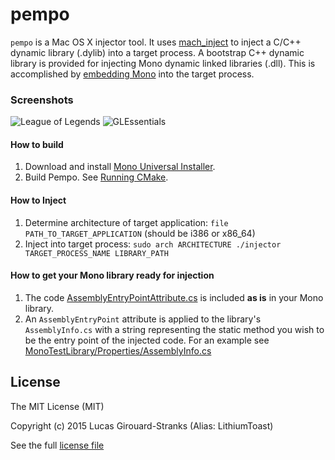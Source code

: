 # pempo

```pempo``` is a Mac OS X injector tool. It uses [mach_inject](https://github.com/rentzsch/mach_inject) to inject a C/C++ dynamic library (.dylib) into a target process. A bootstrap C++ dynamic library is provided for injecting Mono dynamic linked libraries (.dll). This is accomplished by [embedding Mono](http://www.mono-project.com/docs/advanced/embedding/) into the target process.

### Screenshots

![League of Legends](/screenshots/leagueoflegends.png?raw=true "League of Legends")
![GLEssentials](/screenshots/GLEssentials.png?raw=true "GLEssentials")

#### How to build
1. Download and install [Mono Universal Installer](http://www.mono-project.com/download/).
2. Build Pempo. See [Running CMake](http://www.cmake.org/runningcmake/).

#### How to Inject

1. Determine architecture of target application: ```file PATH_TO_TARGET_APPLICATION``` (should be i386 or x86_64)
2. Inject into target process: ```sudo arch ARCHITECTURE ./injector TARGET_PROCESS_NAME LIBRARY_PATH```

#### How to get your Mono library ready for injection

1. The code [AssemblyEntryPointAttribute.cs](src/MonoTestLibrary/MonoTestLibrary/AssemblyEntryPointAttribute.cs) is included **as is** in your Mono library. 
2. An ```AssemblyEntryPoint``` attribute is applied to the library's ```AssemblyInfo.cs``` with a string representing the static method you wish to be the entry point of the injected code. For an example see [MonoTestLibrary/Properties/AssemblyInfo.cs](src/MonoTestLibrary/MonoTestLibrary/Properties/AssemblyInfo.cs)

## License

The MIT License (MIT)

Copyright (c) 2015 Lucas Girouard-Stranks (Alias: LithiumToast)

See the full [license file](LICENSE)
